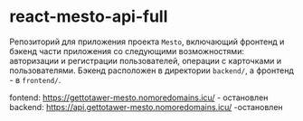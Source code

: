 # react-mesto-api-full
Репозиторий для приложения проекта `Mesto`, включающий фронтенд и бэкенд части приложения со следующими возможностями: авторизации и регистрации пользователей, операции с карточками и пользователями. Бэкенд расположен в директории `backend/`, а фронтенд - в `frontend/`. 

fontend: https://gettotawer-mesto.nomoredomains.icu/ - остановлен <br/>
backend: https://api.gettotawer-mesto.nomoredomains.icu/ -остановлен
